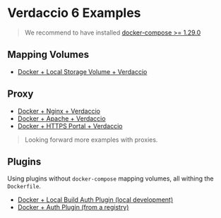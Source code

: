 # Verdaccio 6 Examples

> We recommend to have installed [docker-compose >= 1.29.0](https://github.com/docker/compose/releases/tag/1.29.2)

## Mapping Volumes

- [Docker + Local Storage Volume + Verdaccio](docker-local-storage-volume/README.md)

## Proxy

- [Docker + Nginx + Verdaccio](proxy/reverse_proxy/nginx/README.md)
- [Docker + Apache + Verdaccio](proxy/apache-verdaccio/README.md)
- [Docker + HTTPS Portal + Verdaccio](proxy/https-portal-example/README.md)

> Looking forward more examples with proxies.

## Plugins

Using plugins without `docker-compose` mapping volumes, all withing the `Dockerfile`.

- [Docker + Local Build Auth Plugin (local development)](plugins/docker-build-install-plugin/README.md)
- [Docker + Auth Plugin (from a registry)](plugins/docker-local-plugin/README.md)
